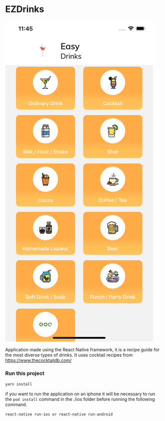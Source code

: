 # EZDrinks

![Farmers Market Finder Demo](demo/demo.png)

Application made using the React Native framework, it is a recipe guide for the most diverse types of drinks.
It uses cocktail recipes from https://www.thecocktaildb.com/

### Run this project 

```sh
yarn install
```

if you want to run the application on an iphone it will be necessary to run the `pod install` command in the ./ios folder before running the following command.

```sh
react-native run-ios or react-native run-android
```
 